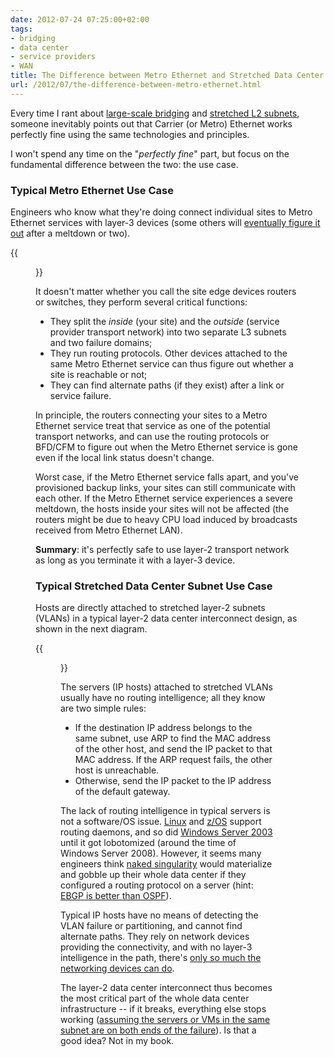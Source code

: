 ```yaml
---
date: 2012-07-24 07:25:00+02:00
tags:
- bridging
- data center
- service providers
- WAN
title: The Difference between Metro Ethernet and Stretched Data Center Subnets
url: /2012/07/the-difference-between-metro-ethernet.html
---
```

Every time I rant about [large-scale bridging](https://blog.ipspace.net/2012/05/layer-2-network-is-single-failure.html) and [stretched L2 subnets](https://blog.ipspace.net/2011/11/busting-layer-2-data-center.html), someone inevitably points out that Carrier (or Metro) Ethernet works perfectly fine using the same technologies and principles.

I won't spend any time on the "_perfectly fine_" part, but focus on the fundamental difference between the two: the use case.
<!--more-->
### Typical Metro Ethernet Use Case

Engineers who know what they're doing connect individual sites to Metro Ethernet services with layer-3 devices (some others will [eventually figure it out](https://blog.ipspace.net/2009/05/vpls-is-not-aspirin.html) after a meltdown or two).

{{<figure src="/2012/07/s500-MetroEthernet.png">}}

It doesn't matter whether you call the site edge devices routers or switches, they perform several critical functions:

-   They split the *inside* (your site) and the *outside* (service provider transport network) into two separate L3 subnets and two failure domains;
-   They run routing protocols. Other devices attached to the same Metro Ethernet service can thus figure out whether a site is reachable or not;
-   They can find alternate paths (if they exist) after a link or service failure.

In principle, the routers connecting your sites to a Metro Ethernet service treat that service as one of the potential transport networks, and can use the routing protocols or BFD/CFM to figure out when the Metro Ethernet service is gone even if the local link status doesn't change.

Worst case, if the Metro Ethernet service falls apart, and you've provisioned backup links, your sites can still communicate with each other. If the Metro Ethernet service experiences a severe meltdown, the hosts inside your sites will not be affected (the routers might be due to heavy CPU load induced by broadcasts received from Metro Ethernet LAN).

**Summary**: it's perfectly safe to use layer-2 transport network as long as you terminate it with a layer-3 device.

### Typical Stretched Data Center Subnet Use Case

Hosts are directly attached to stretched layer-2 subnets (VLANs) in a typical layer-2 data center interconnect design, as shown in the next diagram.

{{<figure src="/2012/07/s450-L2DCI.png">}}

The servers (IP hosts) attached to stretched VLANs usually have no routing intelligence; all they know are two simple rules:

-   If the destination IP address belongs to the same subnet, use ARP to find the MAC address of the other host, and send the IP packet to that MAC address. If the ARP request fails, the other host is unreachable.
-   Otherwise, send the IP packet to the IP address of the default gateway.

The lack of routing intelligence in typical servers is not a software/OS issue. [Linux](http://lartc.org/howto/lartc.dynamic-routing.html) and [z/OS](http://www-03.ibm.com/support/techdocs/atsmastr.nsf/WebIndex/PRS1708) support routing daemons, and so did [Windows Server 2003](http://technet.microsoft.com/en-us/library/cc758016(v=ws.10)) until it got lobotomized (around the time of Windows Server 2008). However, it seems many engineers think [naked singularity](http://en.wikipedia.org/wiki/Naked_singularity) would materialize and gobble up their whole data center if they configured a routing protocol on a server (hint: [EBGP is better than OSPF](https://blog.ipspace.net/2013/08/virtual-appliance-routing-network.html)).

Typical IP hosts have no means of detecting the VLAN failure or partitioning, and cannot find alternate paths. They rely on network devices providing the connectivity, and with no layer-3 intelligence in the path, there's [only so much the networking devices can do](https://blog.ipspace.net/2010/07/bridging-and-routing-is-there.html).

The layer-2 data center interconnect thus becomes the most critical part of the whole data center infrastructure -- if it breaks, everything else stops working ([assuming the servers or VMs in the same subnet are on both ends of the failure](https://blog.ipspace.net/2011/06/stretched-clusters-almost-as-good-as.html)). Is that a good idea? Not in my book.
